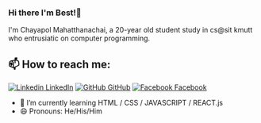 ### Hi there I'm Best!👋
I'm Chayapol Mahatthanachai, a 20-year old student study in cs@sit kmutt who entrusiatic on computer programming.
## 📫 How to reach me: 
[![Linkedin](https://i.stack.imgur.com/gVE0j.png) LinkedIn](https://www.linkedin.com/in/chayapol-mahatthanachai-b2a3b0192/) [![GitHub](https://i.stack.imgur.com/tskMh.png) GitHub](https://github.com/bestchayapol) [![Facebook](http://i.imgur.com/fep1WsG.png) Facebook](https://www.facebook.com/profile.php?id=100018190397687)
<!--
**AkhilGKrishnan/AkhilGKrishnan** is a ✨ _special_ ✨ repository because its `README.md` (this file) appears on your GitHub profile.


Here are some ideas to get you started:
- 🤔 I’m looking for help with ...
- 💬 Ask me about ...
- 📫 How to reach me: ...
- 😄 Pronouns: bestto
- ⚡ Fun fact: I publish my code without public 
-->

<!--- 🔭 I’m currently working on [Facemask Detector](https://github.com/AkhilGKrishnan/Face-Mask-Detector)-->
- 🌱 I’m currently learning HTML / CSS / JAVASCRIPT / REACT.js 
- 😄 Pronouns: He/His/Him
